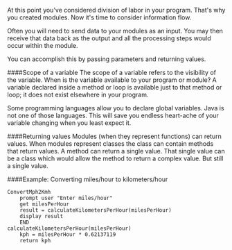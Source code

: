 At this point you've considered division of labor in your program. That's why you created modules. Now it's time to consider information flow.

Often you will need to send data to your modules as an input. You may then receive that data back as the output and all the processing steps would occur within the module.

You can accomplish this by passing parameters and returning values.
 
####Scope of a variable
The scope of a variable refers to the visibility of the variable. When is the variable available to your program or module? A variable declared inside a method or loop is available just to that method or loop; it does not exist elsewhere in your program. 

Some programming languages allow you to declare global variables. Java is not one of those languages. This will save you endless heart-ache of your variable changing when you least expect it. 

####Returning values
Modules (when they represent functions) can return values. When modules represent classes the class can contain methods that return values. A method can return a single value. That single value can be a class which would allow the method to return a complex value. But still a single value.

####Example: Converting miles/hour to kilometers/hour
```
ConvertMph2Kmh
    prompt user "Enter miles/hour"
    get milesPerHour
    result = calculateKilometersPerHour(milesPerHour)
    display result
    END
calculateKilometersPerHour(milesPerHour)
    kph = milesPerHour * 0.62137119
    return kph
```
    
    
